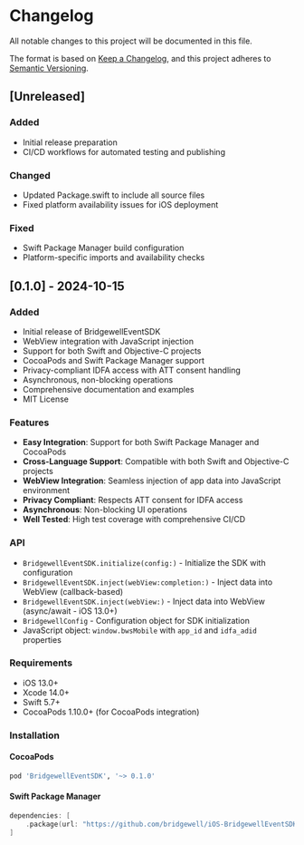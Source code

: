 # Changelog

All notable changes to this project will be documented in this file.

The format is based on [Keep a Changelog](https://keepachangelog.com/en/1.0.0/),
and this project adheres to [Semantic Versioning](https://semver.org/spec/v2.0.0.html).

## [Unreleased]

### Added
- Initial release preparation
- CI/CD workflows for automated testing and publishing

### Changed
- Updated Package.swift to include all source files
- Fixed platform availability issues for iOS deployment

### Fixed
- Swift Package Manager build configuration
- Platform-specific imports and availability checks

## [0.1.0] - 2024-10-15

### Added
- Initial release of BridgewellEventSDK
- WebView integration with JavaScript injection
- Support for both Swift and Objective-C projects
- CocoaPods and Swift Package Manager support
- Privacy-compliant IDFA access with ATT consent handling
- Asynchronous, non-blocking operations
- Comprehensive documentation and examples
- MIT License

### Features
- **Easy Integration**: Support for both Swift Package Manager and CocoaPods
- **Cross-Language Support**: Compatible with both Swift and Objective-C projects
- **WebView Integration**: Seamless injection of app data into JavaScript environment
- **Privacy Compliant**: Respects ATT consent for IDFA access
- **Asynchronous**: Non-blocking UI operations
- **Well Tested**: High test coverage with comprehensive CI/CD

### API
- `BridgewellEventSDK.initialize(config:)` - Initialize the SDK with configuration
- `BridgewellEventSDK.inject(webView:completion:)` - Inject data into WebView (callback-based)
- `BridgewellEventSDK.inject(webView:)` - Inject data into WebView (async/await - iOS 13.0+)
- `BridgewellConfig` - Configuration object for SDK initialization
- JavaScript object: `window.bwsMobile` with `app_id` and `idfa_adid` properties

### Requirements
- iOS 13.0+
- Xcode 14.0+
- Swift 5.7+
- CocoaPods 1.10.0+ (for CocoaPods integration)

### Installation

#### CocoaPods
```ruby
pod 'BridgewellEventSDK', '~> 0.1.0'
```

#### Swift Package Manager
```swift
dependencies: [
    .package(url: "https://github.com/bridgewell/iOS-BridgewellEventSDK.git", from: "0.1.0")
]
```

